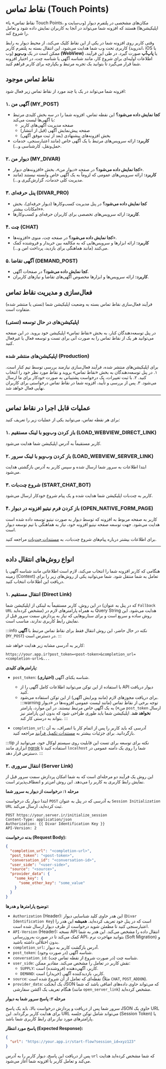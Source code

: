 # نقاط تماس (Touch Points)

«نقاط تماس» یا Touch Points، مکان‌های مشخصی در پلتفرم دیوار (وب‌سایت و اپلیکیشن‌ها) هستند که افزونه شما می‌تواند در آنجا به کاربران نمایش داده شود و تعامل را شروع کند.

وقتی کاربر روی افزونه شما در یکی از این نقاط کلیک می‌کند، از محیط دیوار به رابط کاربری تحت وب شما هدایت می‌شود. این انتقال بسته به پلتفرم کاربر (اندروید، iOS یا وب) ممکن است در یک **وب‌ویو (WebView)** یا **پاپ‌آپ** صورت گیرد. در طی این فرآیند، اطلاعات اولیه‌ای برای شروع کار، مانند شناسه آگهی یا شناسه چت، در اختیار افزونه شما قرار می‌گیرد تا بتوانید یک تجربه مرتبط و یکپارچه برای کاربر فراهم کنید.

## نقاط تماس موجود

افزونه شما می‌تواند در یک یا چند مورد از نقاط تماس زیر فعال شود:

### ۱. آگهی من (MY_POST)

- **کجا نمایش داده می‌شود؟** این نقطه تماس، افزونه شما را در سه بخش کلیدی مرتبط با آگهی‌ها لیست می‌کند:
  - صفحه مدیریت آگهی‌های کاربر
  - صفحه پیش‌نمایش آگهی (قبل از انتشار)
  - بخش افزونه‌های پیشنهادی (بعد از ثبت موفق آگهی)
- **کاربرد:** ارائه سرویس‌های مرتبط با یک آگهی خاص (مانند اعتبارسنجی، خدمات حمل‌ونقل، کارشناسی و...).

### ۲. دیوار من (MY_DIVAR)

- **کجا نمایش داده می‌شود؟** در صفحه «دیوار من»، بخش «افزونه‌های دیوار».
- **کاربرد:** ارائه سرویس‌های عمومی که لزوماً به یک آگهی خاص وابسته نیستند (مانند مدیریت کلی خدمات، گزارش‌گیری و...).

### ۳. پنل حرفه‌ای (DIVAR_PRO)

- **کجا نمایش داده می‌شود؟** در پنل مدیریت کسب‌وکارها (دیوار حرفه‌ای)، بخش «امکانات بیشتر».
- **کاربرد:** ارائه سرویس‌های تخصصی برای کاربران حرفه‌ای و کسب‌وکارها.

### ۴. چت (CHAT)

- **کجا نمایش داده می‌شود؟** در صفحه چت، منوی «افزونه‌ها».
- **کاربرد:** ارائه ابزارها و سرویس‌هایی که به مکالمه بین خریدار و فروشنده کمک می‌کنند (مانند هماهنگی برای بازدید، پرداخت امن و...).

### ۵. آگهی تقاضا (DEMAND_POST)

- **کجا نمایش داده می‌شود؟** در صفحات آگهی‌.
- **کاربرد:** ارائه سرویس‌ها و ابزارها مخصوص آگهی‌های تقاضا و نیازهای کاربران.

## فعال‌سازی و مدیریت نقاط تماس

فرآیند فعال‌سازی نقاط تماس بسته به وضعیت اپلیکیشن شما (تستی یا منتشر شده) متفاوت است.

### اپلیکیشن‌های در حال توسعه (تستی)

در پنل توسعه‌دهندگان کنار، به بخش «نقاط تماس» اپلیکیشن خود بروید. در این صفحه می‌توانید هر یک از نقاط تماس را به صورت آنی برای تست و توسعه فعال یا غیرفعال کنید.

### اپلیکیشن‌های منتشر شده (Production)

برای اپلیکیشن‌های منتشر شده، فرآیند فعال‌سازی نیازمند بررسی توسط تیم کنار است.
۱. در پنل توسعه‌دهندگان به بخش «نقاط تماس» بروید و نقاط مورد نظر خود را انتخاب کنید.
۲. با ثبت تغییرات، یک درخواست پشتیبانی به صورت خودکار برای ما ارسال می‌شود.
۳. پس از بررسی و تأیید، افزونه شما در نقاط تماس درخواستی برای کاربران نهایی فعال خواهد شد.

---

## عملیات قابل اجرا در نقاط تماس

برای هر نقطه تماس، می‌توانید یکی از عملیات زیر را تعریف کنید:

### ۱. باز کردن وب‌ویو با لینک مستقیم (LOAD_WEBVIEW_DIRECT_LINK)
کاربر مستقیماً به آدرس اپلیکیشن شما هدایت می‌شود.

### ۲. باز کردن وب‌ویو با لینک سرور (LOAD_WEBVIEW_SERVER_LINK) 
ابتدا اطلاعات به سرور شما ارسال شده و سپس کاربر به آدرس بازگشتی هدایت می‌شود.

### ۳. شروع چت‌بات (START_CHAT_BOT)
کاربر به چت‌بات اپلیکیشن شما هدایت شده و یک پیام شروع خودکار ارسال می‌شود.

### ۴. باز کردن فرم نیتیو افزونه در دیوار (OPEN_NATIVE_FORM_PAGE)
کاربر به صفحه مربوط به افزونه که توسط دیوار به صورت نیتیو توسعه داده شده است هدایت می‌شود. جهت توسعه صفحه نیتیو افزونه خود، نیاز به هماهنگی با تیم توسعه دیوار است.

برای اطلاعات بیشتر درباره پیام‌های شروع چت‌بات، به [مستندات چت‌بات](../chat/chatbot_conversations.md) مراجعه کنید.

---

## انواع روش‌های انتقال داده

هنگامی که کاربر افزونه شما را انتخاب می‌کند، لازم است اطلاعاتی مانند شناسه آگهی یا زمینه (Context) تعامل به شما منتقل شود. شما می‌توانید یکی از روش‌های زیر را برای دریافت این اطلاعات انتخاب کنید.

### ۱. انتقال مستقیم (Direct Link)

در این روش، کاربر مستقیماً به لینکی از اپلیکیشن شما (که در پنل به عنوان `Fallback URL` مشخص کرده‌اید) به همراه پارامترهای لازم در Query String هدایت می‌شود. این روش ساده و سریع است و برای سناریوهایی که نیاز به پردازش سمت سرور قبل از نمایش رابط کاربری ندارند، مناسب است.

:::info نکته
در حال حاضر، این روش انتقال فقط برای نقاط تماس مرتبط با **آگهی** (`MY_POST`) در دسترس است.
:::

کاربر به آدرسی مشابه زیر هدایت خواهد شد:

```http
https://your.app.ir?post_token=<post-token>&completion_url=<completion-url>&...
```

**پارامترهای کلیدی:**

- `post_token`: **(اختیاری)** شناسه یکتای آگهی.
  - با استفاده از این توکن می‌توانید اطلاعات کامل آگهی را از API دیوار دریافت کنید.
  - برای دریافت مجوزهای لازم (مانند ویرایش آگهی) از این توکن استفاده می‌شود.
    :::warning توجه
    برخی از نقاط تماس (مانند لیست عمومی افزونه‌ها در «دیوار من») به یک آگهی خاص مرتبط نیستند. در این موارد، پارامتر `post_token` ارسال **نخواهد شد**. اپلیکیشن شما باید طوری طراحی شود که بدون این پارامتر نیز بتواند به درستی کار کند.
    :::
    
- `completion_url`: آدرسی که باید کاربر را پس از اتمام کار یا انصراف، به آن بازگردانید. برای جزئیات بیشتر به [مستندات تکمیل فرآیند](./completion) مراجعه کنید.

:::tip نکته برای توسعه
برای تست این قابلیت روی سیستم لوکال خود، می‌توانید از ابزاری مانند [ngrok](https://ngrok.com/) استفاده کنید تا `localhost` شما را روی یک دامنه عمومی در دسترس قرار دهد.
:::

### ۲. انتقال سروری (Server Link)

این روش یک فرآیند دو مرحله‌ای است که به شما امکان پردازش سمت سرور قبل از نمایش رابط کاربری به کاربر را می‌دهد. این روش امن‌تر و انعطاف‌پذیرتر است.

**مرحله ۱: درخواست از دیوار به سرور شما**

ابتدا دیوار یک درخواست `POST` به آدرسی که در پنل به عنوان `Session Initialization URL` ثبت کرده‌اید، ارسال می‌کند.

```http
POST https://your.server.ir/initialize_session
Content-Type: application/json
Authorization: {{ Divar Identification Key }}
API-Version: 2
```

**بدنه درخواست (Request Body):**

```json
{
  "completion_url": "<completion-url>",
  "post_token": "<post-token>",
  "conversation_id": "<conversation-id>",
  "user_side": "<user-side>",
  "source": "<source>",
  "provider_data": {
    "some_key": {
      "some_other_key": "some_value"
    }
  }
}
```

**توضیح پارامترها و هدرها:**

- `Authorization` (Header): این هدر حاوی کلید شناسایی دیوار (`Divar Identification Key`) است که در پنل خود تعریف کرده‌اید. **همیشه** این هدر را اعتبارسنجی کنید تا مطمئن شوید درخواست از طرف دیوار ارسال شده است.
- `API-Version` (Header): نسخه API انتقال داده را مشخص می‌کند. این هدر به شما کمک می‌کند تا در صورت به‌روزرسانی API، بتوانید مهاجرت نرم (Soft Migration) و بدون اختلالی داشته باشید.
- `completion_url`: آدرس بازگشت کاربر به دیوار.
- `post_token`: شناسه آگهی (در صورت وجود).
- `conversation_id`: شناسه چت (در صورت شروع از نقطه تماس چت).
- `user_side`: نقش کاربر در تعامل را مشخص می‌کند. مقادیر ممکن:
  - `SUPPLY`: کاربر، آگهی‌دهنده (فروشنده) است.
  - `DEMAND`: کاربر، بازدیدکننده آگهی (خریدار) است.
- `source`: نقطه‌ای که تعامل از آن شروع شده است (مثلاً `CHAT`, `POST_ADDON`).
- `provider_data`: یک آبجکت JSON که می‌تواند حاوی داده‌های اضافی باشد که شما هنگام تعریف یک اکشن سفارشی (مانند `open_server_link`) مشخص کرده‌اید.

**مرحله ۲: پاسخ سرور شما به دیوار**

سرور شما پس از دریافت و پردازش درخواست بالا، باید یک پاسخ JSON حاوی یک URL برای هدایت کاربر برگرداند. این URL می‌تواند شامل توکن جلسه (Session Token) یا پارامترهای مورد نیاز برای رابط کاربری شما باشد.

**پاسخ مورد انتظار (Expected Response):**

```json
{
  "url": "https://your.app.ir/start-flow?session_id=xyz123"
}
```

پس از دریافت این پاسخ، دیوار کاربر را به آدرس `url` که شما مشخص کرده‌اید هدایت می‌کند و تعامل کاربر با افزونه شما آغاز می‌شود.
